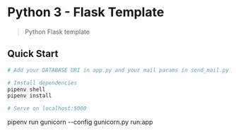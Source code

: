 # Python 3 - Flask Template

> Python Flask template

## Quick Start

```bash
# Add your DATABASE URI in app.py and your mail params in send_mail.py

# Install dependencies
pipenv shell
pipenv install

# Serve on localhost:5000

```
pipenv run gunicorn --config gunicorn.py run:app